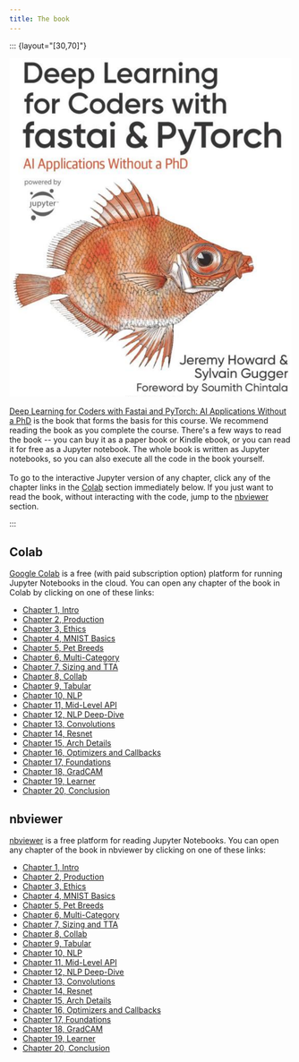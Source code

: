 ```yaml
---
title: The book
---
```


::: {layout="[30,70]"}

![](../images/book.png)

[Deep Learning for Coders with Fastai and PyTorch: AI Applications Without a PhD](https://www.amazon.com/Deep-Learning-Coders-fastai-PyTorch/dp/1492045527) is the book that forms the basis for this course. We recommend reading the book as you complete the course. There's a few ways to read the book -- you can buy it as a paper book or Kindle ebook, or you can read it for free as a Jupyter notebook. The whole book is written as Jupyter notebooks, so you can also execute all the code in the book yourself.<br><br>To go to the interactive Jupyter version of any chapter, click any of the chapter links in the [Colab](#Colab) section immediately below. If you just want to read the book, without interacting with the code, jump to the [nbviewer](#nbviewer) section.

:::

## Colab

[Google Colab](https://colab.research.google.com/) is a free (with paid subscription option) platform for running Jupyter Notebooks in the cloud. You can open any chapter of the book in Colab by clicking on one of these links:

- [Chapter 1, Intro](https://colab.research.google.com/github/fastai/fastbook/blob/master/01_intro.ipynb)
- [Chapter 2, Production](https://colab.research.google.com/github/fastai/fastbook/blob/master/02_production.ipynb)
- [Chapter 3, Ethics](https://colab.research.google.com/github/fastai/fastbook/blob/master/03_ethics.ipynb)
- [Chapter 4, MNIST Basics](https://colab.research.google.com/github/fastai/fastbook/blob/master/04_mnist_basics.ipynb)
- [Chapter 5, Pet Breeds](https://colab.research.google.com/github/fastai/fastbook/blob/master/05_pet_breeds.ipynb)
- [Chapter 6, Multi-Category](https://colab.research.google.com/github/fastai/fastbook/blob/master/06_multicat.ipynb)
- [Chapter 7, Sizing and TTA](https://colab.research.google.com/github/fastai/fastbook/blob/master/07_sizing_and_tta.ipynb)
- [Chapter 8, Collab](https://colab.research.google.com/github/fastai/fastbook/blob/master/08_collab.ipynb)
- [Chapter 9, Tabular](https://colab.research.google.com/github/fastai/fastbook/blob/master/09_tabular.ipynb)
- [Chapter 10, NLP](https://colab.research.google.com/github/fastai/fastbook/blob/master/10_nlp.ipynb)
- [Chapter 11, Mid-Level API](https://colab.research.google.com/github/fastai/fastbook/blob/master/11_midlevel_data.ipynb)
- [Chapter 12, NLP Deep-Dive](https://colab.research.google.com/github/fastai/fastbook/blob/master/12_nlp_dive.ipynb)
- [Chapter 13, Convolutions](https://colab.research.google.com/github/fastai/fastbook/blob/master/13_convolutions.ipynb)
- [Chapter 14, Resnet](https://colab.research.google.com/github/fastai/fastbook/blob/master/14_resnet.ipynb)
- [Chapter 15, Arch Details](https://colab.research.google.com/github/fastai/fastbook/blob/master/15_arch_details.ipynb)
- [Chapter 16, Optimizers and Callbacks](https://colab.research.google.com/github/fastai/fastbook/blob/master/16_accel_sgd.ipynb)
- [Chapter 17, Foundations](https://colab.research.google.com/github/fastai/fastbook/blob/master/17_foundations.ipynb)
- [Chapter 18, GradCAM](https://colab.research.google.com/github/fastai/fastbook/blob/master/18_CAM.ipynb)
- [Chapter 19, Learner](https://colab.research.google.com/github/fastai/fastbook/blob/master/19_learner.ipynb)
- [Chapter 20, Conclusion](https://colab.research.google.com/github/fastai/fastbook/blob/master/20_conclusion.ipynb)

## nbviewer

[nbviewer](https://nbviewer.org/) is a free platform for reading Jupyter Notebooks. You can open any chapter of the book in nbviewer by clicking on one of these links:

- [Chapter 1, Intro](https://nbviewer.org/github/fastai/fastbook/blob/master/01_intro.ipynb)
- [Chapter 2, Production](https://nbviewer.org/github/fastai/fastbook/blob/master/02_production.ipynb)
- [Chapter 3, Ethics](https://nbviewer.org/github/fastai/fastbook/blob/master/03_ethics.ipynb)
- [Chapter 4, MNIST Basics](https://nbviewer.org/github/fastai/fastbook/blob/master/04_mnist_basics.ipynb)
- [Chapter 5, Pet Breeds](https://nbviewer.org/github/fastai/fastbook/blob/master/05_pet_breeds.ipynb)
- [Chapter 6, Multi-Category](https://nbviewer.org/github/fastai/fastbook/blob/master/06_multicat.ipynb)
- [Chapter 7, Sizing and TTA](https://nbviewer.org/github/fastai/fastbook/blob/master/07_sizing_and_tta.ipynb)
- [Chapter 8, Collab](https://nbviewer.org/github/fastai/fastbook/blob/master/08_collab.ipynb)
- [Chapter 9, Tabular](https://nbviewer.org/github/fastai/fastbook/blob/master/09_tabular.ipynb)
- [Chapter 10, NLP](https://nbviewer.org/github/fastai/fastbook/blob/master/10_nlp.ipynb)
- [Chapter 11, Mid-Level API](https://nbviewer.org/github/fastai/fastbook/blob/master/11_midlevel_data.ipynb)
- [Chapter 12, NLP Deep-Dive](https://nbviewer.org/github/fastai/fastbook/blob/master/12_nlp_dive.ipynb)
- [Chapter 13, Convolutions](https://nbviewer.org/github/fastai/fastbook/blob/master/13_convolutions.ipynb)
- [Chapter 14, Resnet](https://nbviewer.org/github/fastai/fastbook/blob/master/14_resnet.ipynb)
- [Chapter 15, Arch Details](https://nbviewer.org/github/fastai/fastbook/blob/master/15_arch_details.ipynb)
- [Chapter 16, Optimizers and Callbacks](https://nbviewer.org/github/fastai/fastbook/blob/master/16_accel_sgd.ipynb)
- [Chapter 17, Foundations](https://nbviewer.org/github/fastai/fastbook/blob/master/17_foundations.ipynb)
- [Chapter 18, GradCAM](https://nbviewer.org/github/fastai/fastbook/blob/master/18_CAM.ipynb)
- [Chapter 19, Learner](https://nbviewer.org/github/fastai/fastbook/blob/master/19_learner.ipynb)
- [Chapter 20, Conclusion](https://nbviewer.org/github/fastai/fastbook/blob/master/20_conclusion.ipynb)

